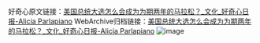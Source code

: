 好奇心原文链接：[美国总统大选怎么会成为为期两年的马拉松？_文化_好奇心日报-Alicia Parlapiano](https://www.qdaily.com/articles/8674.html)
WebArchive归档链接：[美国总统大选怎么会成为为期两年的马拉松？_文化_好奇心日报-Alicia Parlapiano](http://web.archive.org/web/20190623153237/https://www.qdaily.com/articles/8674.html)
![image](http://ww3.sinaimg.cn/large/007d5XDpgy1g3vdo0jel9j30u05ta4qq)